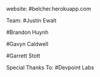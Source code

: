 website:
#belcher.herokuapp.com

Team:
#Justin Ewalt

#Brandon Huynh

#Gavyn Caldwell

#Garrett Stott

Special Thanks To:
#Devpoint Labs